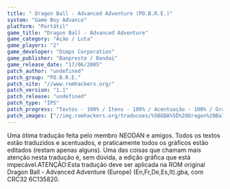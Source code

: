 ```yaml
---
title: " Dragon Ball - Advanced Adventure (PO.B.R.E.)"
system: "Game Boy Advance"
platform: "Portátil"
game_title: "Dragon Ball - Advanced Adventure"
game_category: "Ação / Luta"
game_players: "2"
game_developer: "Dimps Corporation"
game_publisher: "Banpresto / Bandai"
game_release_date: "17/06/2005"
patch_author: "undefined"
patch_group: "PO.B.R.E."
patch_site: "//www.romhackers.org/"
patch_version: "1.1"
patch_release: "undefined"
patch_type: "IPS"
patch_progress: "Textos - 100% / Itens - 100% / Acentuação - 100% / Gráficos - 99% / Total - 99%"
patch_images: ["//img.romhackers.org/traducoes/%5BGBA%5D%20Dragon%20Ball%20-%20Advanced%20Adventure%20-%20POBRE%20-%201.png","//img.romhackers.org/traducoes/%5BGBA%5D%20Dragon%20Ball%20-%20Advanced%20Adventure%20-%20POBRE%20-%202.png","//img.romhackers.org/traducoes/%5BGBA%5D%20Dragon%20Ball%20-%20Advanced%20Adventure%20-%20POBRE%20-%203.png"]
---
```

Uma ótima tradução feita pelo membro NEODAN e amigos. Todos os textos estão traduzidos e acentuados, e praticamente todos os gráficos estão editados (restam apenas alguns). Uma das coisas que chamam mais atenção nesta tradução é, sem dúvida, a edição gráfica que está impecável.ATENÇÃO:Esta tradução deve ser aplicada na ROM original Dragon Ball - Advanced Adventure (Europe) (En,Fr,De,Es,It).gba, com CRC32 6C135820.